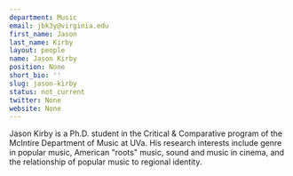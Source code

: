 ```yaml
---
department: Music
email: jbk3y@virginia.edu
first_name: Jason
last_name: Kirby
layout: people
name: Jason Kirby
position: None
short_bio: ''
slug: jason-kirby
status: not_current
twitter: None
website: None
---
```


Jason Kirby is a Ph.D. student in the Critical & Comparative program of the McIntire Department of Music at UVa. His research interests include genre in popular music, American "roots" music, sound and music in cinema, and the relationship of popular music to regional identity.
